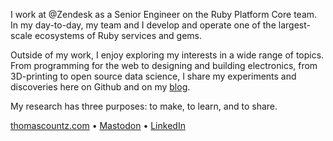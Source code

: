 I work at @Zendesk as a Senior Engineer on the Ruby Platform Core team. In my day-to-day, my team and I develop and operate one of the largest-scale ecosystems of Ruby services and gems.

Outside of my work, I enjoy exploring my interests in a wide range of topics. From programming for the web to designing and building electronics, from 3D-printing to open source data science, I share my experiments and discoveries here on Github and on my [blog](https://thomascountz.com).

My research has three purposes: to make, to learn, and to share.

[thomascountz.com](https://thomascountz.com) • [Mastodon](https://ruby.social/@thomascountz) • [LinkedIn](https://www.linkedin.com/in/thomas-countz-8b0951135/)
